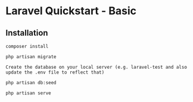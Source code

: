 # Laravel Quickstart - Basic

## Installation

    composer install

    php artisan migrate
	
	Create the database on your local server (e.g. laravel-test and also update the .env file to reflect that)
	
	php artisan db:seed

    php artisan serve
